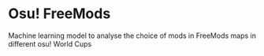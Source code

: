 # Osu! FreeMods

Machine learning model to analyse the choice of mods in FreeMods maps in different osu! World Cups

